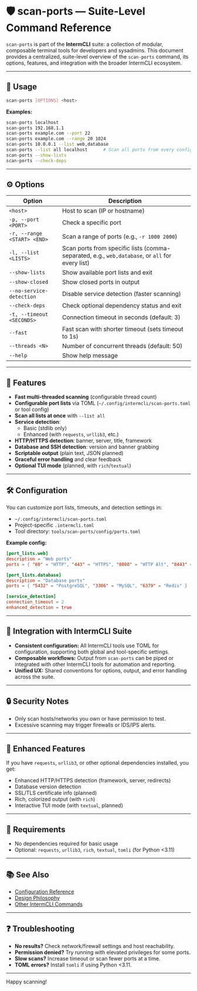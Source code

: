 # 🛡️ scan-ports — Suite-Level Command Reference

`scan-ports` is part of the **IntermCLI** suite: a collection of modular, composable terminal tools for developers and sysadmins.
This document provides a centralized, suite-level overview of the `scan-ports` command, its options, features, and integration with the broader IntermCLI ecosystem.

---

## 🚀 Usage

```bash
scan-ports [OPTIONS] <host>
```

**Examples:**
```bash
scan-ports localhost
scan-ports 192.168.1.1
scan-ports example.com --port 22
scan-ports example.com --range 20 1024
scan-ports 10.0.0.1 --list web,database
scan-ports --list all localhost      # Scan all ports from every configured list
scan-ports --show-lists
scan-ports --check-deps
```

---

## ⚙️ Options

| Option                      | Description                                                        |
|-----------------------------|--------------------------------------------------------------------|
| `<host>`                    | Host to scan (IP or hostname)                                      |
| `-p, --port <PORT>`         | Check a specific port                                              |
| `-r, --range <START> <END>` | Scan a range of ports (e.g., `-r 1000 2000`)                       |
| `-l, --list <LISTS>`        | Scan ports from specific lists (comma-separated, e.g., `web,database`, or `all` for every list) |
| `--show-lists`              | Show available port lists and exit                                 |
| `--show-closed`             | Show closed ports in output                                        |
| `--no-service-detection`    | Disable service detection (faster scanning)                        |
| `--check-deps`              | Check optional dependency status and exit                          |
| `-t, --timeout <SECONDS>`   | Connection timeout in seconds (default: 3)                         |
| `--fast`                    | Fast scan with shorter timeout (sets timeout to 1s)                |
| `--threads <N>`             | Number of concurrent threads (default: 50)                         |
| `--help`                    | Show help message                                                  |

---

## 📝 Features

- **Fast multi-threaded scanning** (configurable thread count)
- **Configurable port lists** via TOML (`~/.config/intermcli/scan-ports.toml` or tool config)
- **Scan all lists at once** with `--list all`
- **Service detection**:
  - Basic (stdlib only)
  - Enhanced (with `requests`, `urllib3`, etc.)
- **HTTP/HTTPS detection**: banner, server, title, framework
- **Database and SSH detection**: version and banner grabbing
- **Scriptable output** (plain text, JSON planned)
- **Graceful error handling** and clear feedback
- **Optional TUI mode** (planned, with `rich`/`textual`)

---

## 🛠️ Configuration

You can customize port lists, timeouts, and detection settings in:

- `~/.config/intermcli/scan-ports.toml`
- Project-specific `.intermcli.toml`
- Tool directory: `tools/scan-ports/config/ports.toml`

**Example config:**
```toml
[port_lists.web]
description = "Web ports"
ports = { "80" = "HTTP", "443" = "HTTPS", "8080" = "HTTP Alt", "8443" = "HTTPS Alt" }

[port_lists.database]
description = "Database ports"
ports = { "5432" = "PostgreSQL", "3306" = "MySQL", "6379" = "Redis" }

[service_detection]
connection_timeout = 2
enhanced_detection = true
```

---

## 🔗 Integration with IntermCLI Suite

- **Consistent configuration:** All IntermCLI tools use TOML for configuration, supporting both global and tool-specific settings.
- **Composable workflows:** Output from `scan-ports` can be piped or integrated with other IntermCLI tools for automation and reporting.
- **Unified UX:** Shared conventions for options, output, and error handling across the suite.

---

## 🔒 Security Notes

- Only scan hosts/networks you own or have permission to test.
- Excessive scanning may trigger firewalls or IDS/IPS alerts.

---

## 🧩 Enhanced Features

If you have `requests`, `urllib3`, or other optional dependencies installed, you get:

- Enhanced HTTP/HTTPS detection (framework, server, redirects)
- Database version detection
- SSL/TLS certificate info (planned)
- Rich, colorized output (with `rich`)
- Interactive TUI mode (with `textual`, planned)

---

## 🐍 Requirements


- No dependencies required for basic usage
- Optional: `requests`, `urllib3`, `rich`, `textual`, `tomli` (for Python <3.11)

---

## 📚 See Also

- [Configuration Reference](../CONFIGURATION.md)
- [Design Philosophy](../DESIGN.md)
- [Other IntermCLI Commands](../README.md)

---

## ❓ Troubleshooting

- **No results?** Check network/firewall settings and host reachability.
- **Permission denied?** Try running with elevated privileges for some ports.
- **Slow scans?** Increase timeout or scan fewer ports at a time.
- **TOML errors?** Install `tomli` if using Python <3.11.

---

Happy scanning!
